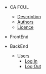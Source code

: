 * CA FCUL
    * [Description](README.md#description)
    * [Authors](README.md#authors)
    * [Licence](README.md#licence)

* FrontEnd

* BackEnd
    * [Users](BackEnd_Users.md)
        * [Log In](BackEnd_Users.md#logIn)
        * [Log Out](BackEnd_Users.md#logOut)